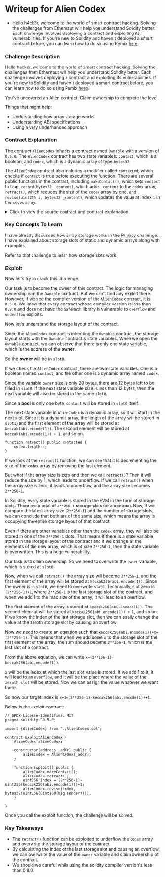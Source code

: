 # Writeup for Alien Codex

- Hello h4ck3r, welcome to the world of smart contract hacking. Solving the challenges from Ethernaut will help you understand Solidity better. Each challenge involves deploying a contract and exploiting its vulnerabilities. If you're new to Solidity and haven't deployed a smart contract before, you can learn how to do so using Remix [here](https://youtu.be/3xNFZI8Ste4?si=i3cWN87OpX85zp6k).

### Challenge Description

Hello hacker, welcome to the world of smart contract hacking. Solving the challenges from Ethernaut will help you understand Solidity better. Each challenge involves deploying a contract and exploiting its vulnerabilities. If you're new to Solidity and haven't deployed a smart contract before, you can learn how to do so using Remix [here](https://youtu.be/3xNFZI8Ste4?si=i3cWN87OpX85zp6k).

You've uncovered an Alien contract. Claim ownership to complete the level.

Things that might help:

- Understanding how array storage works
- Understanding ABI specifications
- Using a very underhanded approach

### Contract Explanation

The contract `AlienCodex` inherits a contract named `Ownable` with a version of `0.5.0`. The `AlienCodex` contract has two state variables: `contact`, which is a boolean, and `codex`, which is a dynamic array of type `bytes32`.

The `AlienCodex` contract also includes a modifier called `contacted`, which checks if `contact` is true before executing the function. There are several public functions in the contract, including `makeContact()`, which sets `contact` to true, `record(bytes32 _content)`, which adds `_content` to the `codex` array, `retract()`, which reduces the size of the `codex` array by one, and `revise(uint256 i, bytes32 _content)`, which updates the value at index `i` in the `codex` array.

<details>
<summary>Click to view the source contract and contract explanation</summary>

```solidity
// SPDX-License-Identifier: MIT
pragma solidity ^0.5.0;

import "../helpers/Ownable-05.sol";

contract AlienCodex is Ownable {
    bool public contact;
    bytes32[] public codex;

    modifier contacted() {
        assert(contact);
        _;
    }

    function makeContact() public {
        contact = true;
    }

    function record(bytes32 _content) public contacted {
        codex.push(_content);
    }

    function retract() public contacted {
        codex.length--;
    }

    function revise(uint256 i, bytes32 _content) public contacted {
        codex[i] = _content;
    }
}

```

The contract AlienCodex inherits a contract named Ownable. The version of the Ownable contract is 0.5.0. Click [here](https://github.com/OpenZeppelin/openzeppelin-test-helpers/blob/master/contracts/Ownable.sol) to view the ownable contract.

The contract AlienCodex has two state variables: `contact`, which is a boolean, and `codex`, which is an array of type `bytes32`.

```solidity
modifier contacted() {
    assert(contact);
    _;
}
```

This modifier checks whether `contact` returns true or not. If `contact` returns true, the modifier will be passed; otherwise, it will revert.

```solidity
function makeContact() public {
    contact = true;
}
```

The function `makeContact()` is a public function that sets `contact` to `true`.

```solidity
function record(bytes32 _content) public contacted {
    codex.push(_content);
}
```

The function `record()` is a public function that takes an argument of type `bytes32` as input. It adds the `_content` to the `codex` array.

```solidity
function retract() public contacted {
    codex.length--;
}
```

The function `retract()` is a public function. It first executes the `contacted` modifier. If the modifier passes successfully, it will decrement the array length, effectively removing the last element from the array.

```solidity
function revise(uint256 i, bytes32 _content) public contacted {
    codex[i] = _content;
}
```

The function `revise()` is a public function that takes arguments of type `uint256` (`i`) and `bytes32` (`_content`) as input. The function updates the value at index `i` in the `codex` array with the `_content`. If the array size is less than the index passed, it will revert.

</details>

### Key Concepts To Learn

I have already discussed how array storage works in the [Privacy](../Privacy/WriteUp.md) challenge. I have explained about storage slots of static and dynamic arrays along with examples.

Refer to that challenge to learn how storage slots work.

### Exploit

Now let's try to crack this challenge.

Our task is to become the owner of this contract. The logic for managing ownership is in the `Ownable` contract. But we can't find any exploit there. However, if we see the compiler version of the `AlienCodex` contract, it is `0.5.0`. We know that every contract whose compiler version is less than `0.8.0` and does not have the `SafeMath` library is vulnerable to `overflow` and `underflow` exploits.

Now let's understand the storage layout of the contract.

Since the `AlienCodex` contract is inheriting the `Ownable` contract, the storage layout starts with the `Ownable` contract's state variables. When we open the `Ownable` contract, we can observe that there is only one state variable, which is the address of the **owner**.

So the **owner** will be in `slot0`.

If we check the `AlienCodex` contract, there are two state variables. One is a boolean named `contact`, and the other one is a dynamic array named `codex`.

Since the variable `owner` size is only 20 bytes, there are 12 bytes left to be filled in `slot0`. If the next state variable size is less than 12 bytes, then the next variable will also be stored in the same `slot0`.

Since a **bool** is only one byte, `contact` will be stored in `slot0` itself.

The next state variable in `AlienCodex` is a dynamic array, so it will start in the next slot. Since it is a dynamic array, the length of the array will be stored in `slot1`, and the first element of the array will be stored at `keccak(abi.encode(1))`. The second element will be stored at `keccak(abi.encode(1)) + 1`, and so on.

```solidity
function retract() public contacted {
    codex.length--;
}
```

If we look at the `retract()` function, we can see that it is decrementing the size of the `codex` array by removing the last element.

But what if the array size is zero and then we call `retract()`? Then it will reduce the size by 1, which leads to underflow. If we call `retract()` when the array size is zero, it leads to underflow, and the array size becomes `2**256-1`.

In Solidity, every state variable is stored in the EVM in the form of storage slots. There are a total of `2**256-1` storage slots for a contract. Now, if we compare the latest array size (`2**256-1`) and the number of storage slots, we can conclude that both are of the same size, which means the array is occupying the entire storage layout of that contract.

Even if there are other variables other than the `codex` array, they will also be stored in one of the `2**256-1` slots. That means if there is a state variable stored in the storage layout of the contract and if we change all the elements of the new array, which is of size `2**256-1`, then the state variable is overwritten. This is a huge vulnerability.

Our task is to claim ownership. So we need to overwrite the `owner` variable, which is stored at `slot0`.

Now, when we call `retract()`, the array size will become `2**256-1`, and the first element of the array will be stored at `keccak256(abi.encode(1))`. Since the owner is in `slot0`, we need to overwrite `slot0`. Technically, slot zero is `(2**256-1)+1`, where `2**256-1` is the last storage slot of the contract, and when we add 1 to the max size of the array, it will lead to an overflow.

The first element of the array is stored at `keccak256(abi.encode(1))`. The second element will be stored at `keccak256(abi.encode(1)) + 1`, and so on. If we know the index of the last storage slot, then we can easily change the value at the zeroth storage slot by causing an overflow.

Now we need to create an equation such that `keccak256(abi.encode(1))+x=(2**256-1)`. This means that when we add some `x` to the storage slot of the first element of the array, the sum should become `2**256-1`, which is the last slot of a contract.

From the above equation, we can write `x=(2**256-1)-keccak256(abi.encode(1))`.

`x` will be the index at which the last slot value is stored. If we add 1 to it, it will lead to an `overflow`, and it will be the place where the value of the `zeroth slot` will be stored. Now we can assign the value whatever we want there.

So now our target index is `x+1=(2**256-1)-keccak256(abi.encode(1))+1`.

Below is the exploit contract:

```solidity
// SPDX-License-Identifier: MIT
pragma solidity ^0.5.0;

import {AlienCodex} from "./AlienCodex.sol";

contract ExploitAlienCodex {
    AlienCodex alienCodex;

    constructor(address _addr) public {
        alienCodex = AlienCodex(_addr);
    }

    function Exploit() public {
        alienCodex.makeContact();
        alienCodex.retract();
        uint256 index = (2**256-1)-uint256(keccak256(abi.encode(1)))+1;
        alienCodex.revise(index, bytes32(uint256(uint160(msg.sender))));
    }

}

```

Once you call the exploit function, the challenge will be solved.

### Key Takeaways

- The `retract()` function can be exploited to underflow the `codex` array and overwrite the storage layout of the contract.
- By calculating the index of the last storage slot and causing an overflow, we can overwrite the value of the `owner` variable and claim ownership of the contract.
- We should we careful while using the solidity compiler version's less than 0.8.0.
